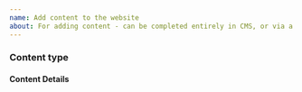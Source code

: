 ```yaml
---
name: Add content to the website
about: For adding content - can be completed entirely in CMS, or via a github pull request
---
```


### Content type

<!--
Is this an issue to add or update a speaker? sponsor? copy? metadata? etc
-->

#### Content Details

<!-- Add information about the content and upload any images here, if applicable -->
